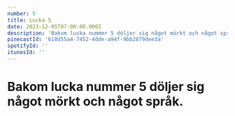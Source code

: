 ```yaml
---
number: 5
title: Lucka 5
date: 2023-12-05T07:00:00.000Z
description: 'Bakom lucka nummer 5 döljer sig något mörkt och något språk.'
pinecastId: '618d55a4-7452-4dde-a94f-9bb2879dee3a'
spotifyId: ''
itunesId: ''
---
```


# Bakom lucka nummer 5 döljer sig något mörkt och något språk.
